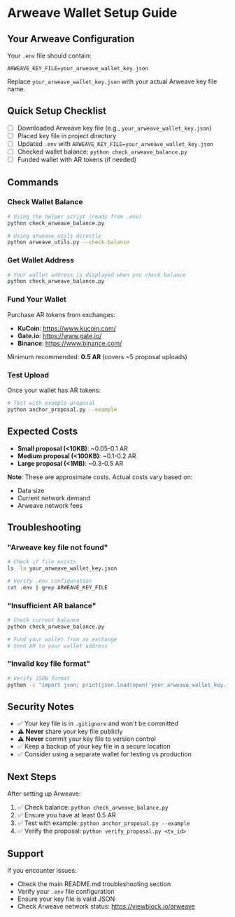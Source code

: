 # Arweave Wallet Setup Guide

## Your Arweave Configuration

Your `.env` file should contain:
```env
ARWEAVE_KEY_FILE=your_arweave_wallet_key.json
```

Replace `your_arweave_wallet_key.json` with your actual Arweave key file name.

## Quick Setup Checklist

- [ ] Downloaded Arweave key file (e.g., `your_arweave_wallet_key.json`)
- [ ] Placed key file in project directory
- [ ] Updated `.env` with `ARWEAVE_KEY_FILE=your_arweave_wallet_key.json`
- [ ] Checked wallet balance: `python check_arweave_balance.py`
- [ ] Funded wallet with AR tokens (if needed)

## Commands

### Check Wallet Balance
```bash
# Using the helper script (reads from .env)
python check_arweave_balance.py

# Using arweave_utils directly
python arweave_utils.py --check-balance
```

### Get Wallet Address
```bash
# Your wallet address is displayed when you check balance
python check_arweave_balance.py
```

### Fund Your Wallet

Purchase AR tokens from exchanges:
- **KuCoin**: https://www.kucoin.com/
- **Gate.io**: https://www.gate.io/
- **Binance**: https://www.binance.com/

Minimum recommended: **0.5 AR** (covers ~5 proposal uploads)

### Test Upload

Once your wallet has AR tokens:
```bash
# Test with example proposal
python anchor_proposal.py --example
```

## Expected Costs

- **Small proposal (<10KB)**: ~0.05-0.1 AR
- **Medium proposal (<100KB)**: ~0.1-0.2 AR
- **Large proposal (<1MB)**: ~0.3-0.5 AR

**Note**: These are approximate costs. Actual costs vary based on:
- Data size
- Current network demand
- Arweave network fees

## Troubleshooting

### "Arweave key file not found"
```bash
# Check if file exists
ls -la your_arweave_wallet_key.json

# Verify .env configuration
cat .env | grep ARWEAVE_KEY_FILE
```

### "Insufficient AR balance"
```bash
# Check current balance
python check_arweave_balance.py

# Fund your wallet from an exchange
# Send AR to your wallet address
```

### "Invalid key file format"
```bash
# Verify JSON format
python -c "import json; print(json.load(open('your_arweave_wallet_key.json')))"
```

## Security Notes

- ✅ Your key file is in `.gitignore` and won't be committed
- ⚠️ **Never** share your key file publicly
- ⚠️ **Never** commit your key file to version control
- ✅ Keep a backup of your key file in a secure location
- ✅ Consider using a separate wallet for testing vs production

## Next Steps

After setting up Arweave:

1. ✅ Check balance: `python check_arweave_balance.py`
2. ✅ Ensure you have at least 0.5 AR
3. ✅ Test with example: `python anchor_proposal.py --example`
4. ✅ Verify the proposal: `python verify_proposal.py <tx_id>`

## Support

If you encounter issues:
- Check the main README.md troubleshooting section
- Verify your `.env` file configuration
- Ensure your key file is valid JSON
- Check Arweave network status: https://viewblock.io/arweave

